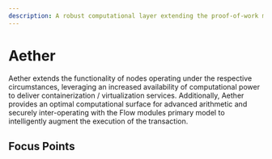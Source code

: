 ```yaml
---
description: A robust computational layer extending the proof-of-work module
---
```


# Aether

Aether extends the functionality of nodes operating under the respective circumstances, leveraging an increased availability of computational power to deliver containerization / virtualization services. Additionally, Aether provides an optimal computational surface for advanced arithmetic and securely inter-operating with the Flow modules primary model to intelligently augment the execution of the transaction.&#x20;

## Focus Points

